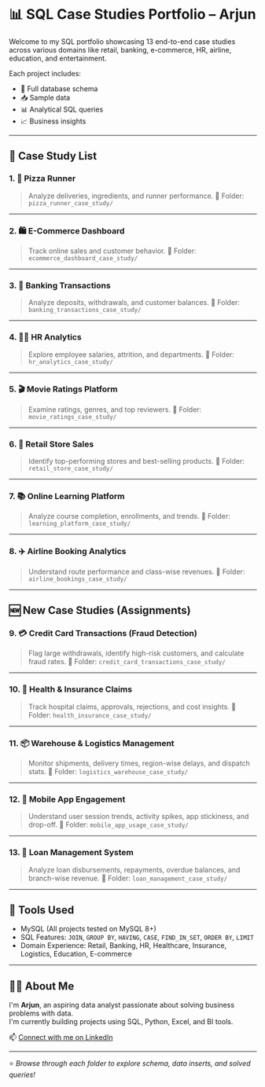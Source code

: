 # 📊 SQL Case Studies Portfolio – Arjun

Welcome to my SQL portfolio showcasing 13 end-to-end case studies across various domains like retail, banking, e-commerce, HR, airline, education, and entertainment.

Each project includes:
- 📁 Full database schema
- 📥 Sample data
- 📊 Analytical SQL queries
- 📈 Business insights

---

## 🧾 Case Study List

### 1. 🍕 Pizza Runner
> Analyze deliveries, ingredients, and runner performance.
📁 Folder: `pizza_runner_case_study/`

---

### 2. 🛍️ E-Commerce Dashboard
> Track online sales and customer behavior.
📁 Folder: `ecommerce_dashboard_case_study/`

---

### 3. 🏦 Banking Transactions
> Analyze deposits, withdrawals, and customer balances.
📁 Folder: `banking_transactions_case_study/`

---

### 4. 🧑‍💼 HR Analytics
> Explore employee salaries, attrition, and departments.
📁 Folder: `hr_analytics_case_study/`

---

### 5. 🎬 Movie Ratings Platform
> Examine ratings, genres, and top reviewers.
📁 Folder: `movie_ratings_case_study/`

---

### 6. 🏪 Retail Store Sales
> Identify top-performing stores and best-selling products.
📁 Folder: `retail_store_case_study/`

---

### 7. 📚 Online Learning Platform
> Analyze course completion, enrollments, and trends.
📁 Folder: `learning_platform_case_study/`

---

### 8. ✈️ Airline Booking Analytics
> Understand route performance and class-wise revenues.
📁 Folder: `airline_bookings_case_study/`

---

## 🆕 New Case Studies (Assignments)

### 9. 💳 Credit Card Transactions (Fraud Detection)
> Flag large withdrawals, identify high-risk customers, and calculate fraud rates.
📁 Folder: `credit_card_transactions_case_study/`

---

### 10. 🏥 Health & Insurance Claims
> Track hospital claims, approvals, rejections, and cost insights.
📁 Folder: `health_insurance_case_study/`

---

### 11. 📦 Warehouse & Logistics Management
> Monitor shipments, delivery times, region-wise delays, and dispatch stats.
📁 Folder: `logistics_warehouse_case_study/`

---

### 12. 📱 Mobile App Engagement
> Understand user session trends, activity spikes, app stickiness, and drop-off.
📁 Folder: `mobile_app_usage_case_study/`

---

### 13. 🧾 Loan Management System
> Analyze loan disbursements, repayments, overdue balances, and branch-wise revenue.
📁 Folder: `loan_management_case_study/`

---

## 💼 Tools Used

- MySQL (All projects tested on MySQL 8+)
- SQL Features: `JOIN`, `GROUP BY`, `HAVING`, `CASE`, `FIND_IN_SET`, `ORDER BY`, `LIMIT`
- Domain Experience: Retail, Banking, HR, Healthcare, Insurance, Logistics, Education, E-commerce

---

## 👨‍💻 About Me

I'm **Arjun**, an aspiring data analyst passionate about solving business problems with data.  
I'm currently building projects using SQL, Python, Excel, and BI tools.

📫 [Connect with me on LinkedIn](https://linkedin.com/in/arjun-analytics)

---

⭐ *Browse through each folder to explore schema, data inserts, and solved queries!*
